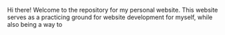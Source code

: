 Hi there! Welcome to the repository for my personal website. This website serves as a practicing ground for website development for myself, while also being a way to 